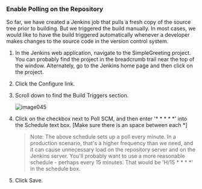 ### Enable Polling on the Repository

So far, we have created a Jenkins job that pulls a fresh copy of the source tree prior to building. But we triggered the build manually. In most cases, we would like to have the build triggered automatically whenever a developer makes changes to the source code in the version control system.

1. In the Jenkins web application, navigate to the SimpleGreeting project. You can probably find the project in the breadcrumb trail near the top of the window. Alternately, go to the Jenkins home page and then click on the project.

2. Click the Configure link.

3. Scroll down to find the Build Triggers section.

	![image045](https://user-images.githubusercontent.com/558905/37422398-79e04f2c-2791-11e8-9976-96e74afd3182.jpg)

4. Click on the checkbox next to Poll SCM, and then enter '* * * * *' into the Schedule text box. [Make sure there is an space between each *]

	>Note: The above schedule sets up a poll every minute. In a production scenario, that's a higher frequency than we need, and it can cause unnecessary load on the repository server and on the Jenkins server. You'll probably want to use a more reasonable schedule - perhaps every 15 minutes. That would be 'H/15 * * * *' in the schedule box.

5. Click Save.
